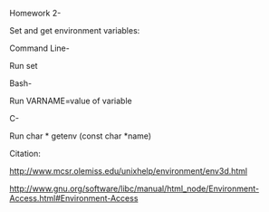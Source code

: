 Homework 2-

Set and get environment variables:

Command Line-

Run set

Bash-

Run VARNAME=value of variable

C-

Run char * getenv (const char *name)


Citation:

http://www.mcsr.olemiss.edu/unixhelp/environment/env3d.html

http://www.gnu.org/software/libc/manual/html_node/Environment-Access.html#Environment-Access
